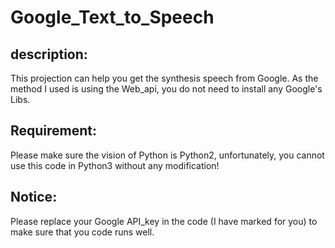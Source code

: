 # Google_Text_to_Speech

## description:
This projection can help you get the synthesis speech from Google. As the method I used is using the Web_api, you do not need to install any Google's Libs. 

## Requirement:
Please make sure the vision of Python is Python2, unfortunately, you cannot use this code in Python3 without any modification!

## Notice:
Please replace your Google API_key in the code (I have marked for you) to make sure that you code runs well.
